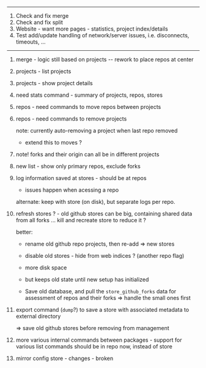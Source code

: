 
---

1. Check and fix merge
1. Check and fix split
1. Website - want more pages - statistics, project index/details
1. Test add/update handling of network/server issues, i.e. disconnects, timeouts, ...

---

1. merge - logic still based on projects -- rework to place repos at center
1. projects - list projects
1. projects - show project details
1. need stats command - summary of projects, repos, stores
1. repos - need commands to move repos between projects
1. repos - need commands to remove projects

   note: currently auto-removing a project when last repo removed
     - extend this to moves ?

1. note! forks and their origin can all be in different projects
1. new list - show only primary repos, exclude forks
1. log information saved at stores - should be at repos

     - issues happen when acessing a repo
     
   alternate: keep with store (on disk), but separate logs per repo.

1. refresh stores ? - old github stores can be big, containing shared data from all forks ... kill and recreate store to reduce it ?

   better:
     - rename old github repo projects, then re-add => new stores
     - disable old stores - hide from web indices ? (another repo flag)
     - more disk space
     - but keeps old state until new setup has initialized

     - Save old database, and pull the `store_github_forks` data for assessment of repos and their forks => handle the small ones first

1. export command (`dump`?) to save a store with associated metadata to external directory

   => save old github stores before removing from management

1. more various internal commands between packages - support for various list commands should be in repo now, instead of store

1. mirror config store - changes - broken
